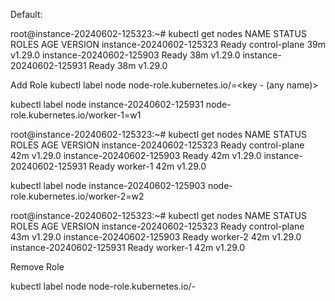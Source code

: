 
Default:

root@instance-20240602-125323:~# kubectl get nodes
NAME                       STATUS   ROLES           AGE   VERSION
instance-20240602-125323   Ready    control-plane   39m   v1.29.0
instance-20240602-125903   Ready    <none>          38m   v1.29.0
instance-20240602-125931   Ready    <none>          38m   v1.29.0


Add Role
kubectl label node <node name> node-role.kubernetes.io/<role name>=<key - (any name)>



kubectl label node instance-20240602-125931 node-role.kubernetes.io/worker-1=w1

root@instance-20240602-125323:~# kubectl get nodes
NAME                       STATUS   ROLES           AGE   VERSION
instance-20240602-125323   Ready    control-plane   42m   v1.29.0
instance-20240602-125903   Ready    <none>          42m   v1.29.0
instance-20240602-125931   Ready    worker-1        42m   v1.29.0


kubectl label node instance-20240602-125903 node-role.kubernetes.io/worker-2=w2

root@instance-20240602-125323:~# kubectl get nodes
NAME                       STATUS   ROLES           AGE   VERSION
instance-20240602-125323   Ready    control-plane   43m   v1.29.0
instance-20240602-125903   Ready    worker-2        42m   v1.29.0
instance-20240602-125931   Ready    worker-1        42m   v1.29.0

Remove Role

kubectl label node <node name> node-role.kubernetes.io/<role name>-

